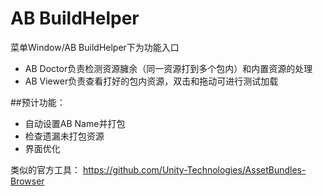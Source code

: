﻿# AB BuildHelper
菜单Window/AB BuildHelper下为功能入口
- AB Doctor负责检测资源臃余（同一资源打到多个包内）和内置资源的处理
- AB Viewer负责查看打好的包内资源，双击和拖动可进行测试加载

##预计功能：
- 自动设置AB Name并打包
- 检查遗漏未打包资源
- 界面优化


类似的官方工具：
https://github.com/Unity-Technologies/AssetBundles-Browser
